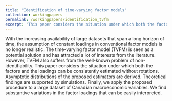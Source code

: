 ```yaml
---
title: "Identification of time-varying factor models"
collection: workingpapers
permalink: /workingpapers/identification_tvfm
excerpt: 'This paper considers the situation under which both the factors and the loadings of TVFM can be consistently estimated without rotations.'
---
```


With the increasing availability of large datasets that span a long horizon of time, the assumption of constant loadings in conventional factor models is no longer realistic. The time-varying factor model (TVFM) is seen as a potential solution and has attracted a lot of interests from the literature. However, TVFM also suffers from the well-known problem of non-identifiability. This paper considers the situation under which both the factors and the loadings can be consistently estimated without rotations. Asymptotic distributions of the proposed estimators are derived. Theoretical findings are supported by simulations. Finally, we apply the proposed procedure to a large dataset of Canadian macroeconomic variables. We find substantive variations in the factor loadings that can be easily interpreted.
